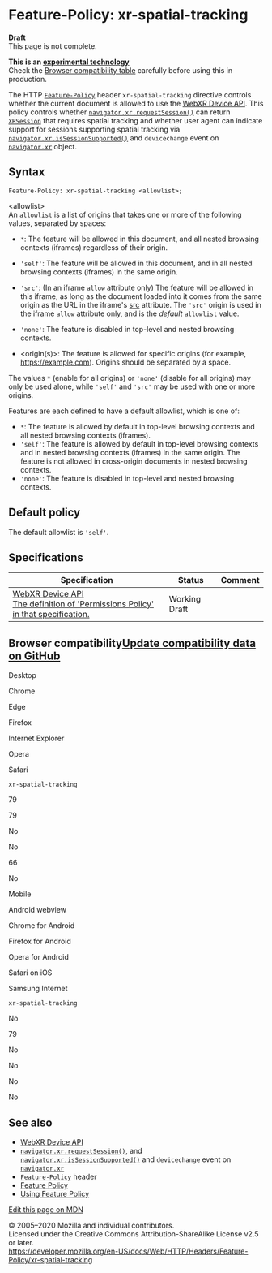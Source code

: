 Feature-Policy: xr-spatial-tracking
===================================

**Draft**  
This page is not complete.

**This is an [experimental technology](https://developer.mozilla.org/en-US/docs/MDN/Contribute/Guidelines/Conventions_definitions#Experimental)**  
Check the [Browser compatibility table](#Browser_compatibility) carefully before using this in production.

The HTTP [`Feature-Policy`](../feature-policy) header `xr-spatial-tracking` directive controls whether the current document is allowed to use the [WebXR Device API](https://developer.mozilla.org/en-US/docs/Web/API/WebXR_Device_API). This policy controls whether [`navigator.xr.requestSession()`](https://developer.mozilla.org/en-US/docs/Web/API/XR/requestSession) can return [`XRSession`](https://developer.mozilla.org/en-US/docs/Web/API/XRSession) that requires spatial tracking and whether user agent can indicate support for sessions supporting spatial tracking via [`navigator.xr.isSessionSupported()`](https://developer.mozilla.org/en-US/docs/Web/API/XR/isSessionSupported) and `devicechange` event on [`navigator.xr`](https://developer.mozilla.org/en-US/docs/Web/API/Navigator/xr) object.

Syntax
------

    Feature-Policy: xr-spatial-tracking <allowlist>;

&lt;allowlist&gt;  
An `allowlist` is a list of origins that takes one or more of the following values, separated by spaces:

-   `*`: The feature will be allowed in this document, and all nested browsing contexts (iframes) regardless of their origin.
-   `'self'`: The feature will be allowed in this document, and in all nested browsing contexts (iframes) in the same origin.
-   `'src'`: (In an iframe `allow` attribute only) The feature will be allowed in this iframe, as long as the document loaded into it comes from the same origin as the URL in the iframe's [src](https://developer.mozilla.org/en-US/docs/Web/HTML/Element/iframe#Attributes) attribute.
    The `'src'` origin is used in the iframe `allow` attribute only, and is the *default* `allowlist` value.

-   `'none'`: The feature is disabled in top-level and nested browsing contexts.
-   &lt;origin(s)&gt;: The feature is allowed for specific origins (for example, https://example.com). Origins should be separated by a space.

The values `*` (enable for all origins) or `'none'` (disable for all origins) may only be used alone, while `'self'` and `'src'` may be used with one or more origins.

Features are each defined to have a default allowlist, which is one of:

-   `*`: The feature is allowed by default in top-level browsing contexts and all nested browsing contexts (iframes).
-   `'self'`: The feature is allowed by default in top-level browsing contexts and in nested browsing contexts (iframes) in the same origin. The feature is not allowed in cross-origin documents in nested browsing contexts.
-   `'none'`: The feature is disabled in top-level and nested browsing contexts.

Default policy
--------------

The default allowlist is `'self'`.

Specifications
--------------

<table><thead><tr class="header"><th>Specification</th><th>Status</th><th>Comment</th></tr></thead><tbody><tr class="odd"><td><a href="https://immersive-web.github.io/webxr/#permissions-policy">WebXR Device API<br />
<span class="small">The definition of 'Permissions Policy' in that specification.</span></a></td><td><span class="spec-WD">Working Draft</span></td><td></td></tr></tbody></table>

Browser compatibility<a href="https://github.com/mdn/browser-compat-data" class="bc-github-link">Update compatibility data on GitHub</a>
----------------------------------------------------------------------------------------------------------------------------------------

Desktop

<span class="bc-head-txt-label bc-head-icon-chrome">Chrome</span>

<span class="bc-head-txt-label bc-head-icon-edge">Edge</span>

<span class="bc-head-txt-label bc-head-icon-firefox">Firefox</span>

<span class="bc-head-txt-label bc-head-icon-ie">Internet Explorer</span>

<span class="bc-head-txt-label bc-head-icon-opera">Opera</span>

<span class="bc-head-txt-label bc-head-icon-safari">Safari</span>

`xr-spatial-tracking`

79

79

No

No

66

No

Mobile

<span class="bc-head-txt-label bc-head-icon-webview_android">Android webview</span>

<span class="bc-head-txt-label bc-head-icon-chrome_android">Chrome for Android</span>

<span class="bc-head-txt-label bc-head-icon-firefox_android">Firefox for Android</span>

<span class="bc-head-txt-label bc-head-icon-opera_android">Opera for Android</span>

<span class="bc-head-txt-label bc-head-icon-safari_ios">Safari on iOS</span>

<span class="bc-head-txt-label bc-head-icon-samsunginternet_android">Samsung Internet</span>

`xr-spatial-tracking`

No

79

No

No

No

No

See also
--------

-   [WebXR Device API](https://developer.mozilla.org/en-US/docs/Web/API/WebXR_Device_API)
-   [`navigator.xr.requestSession()`](https://developer.mozilla.org/en-US/docs/Web/API/XR/requestSession), and [`navigator.xr.isSessionSupported()`](https://developer.mozilla.org/en-US/docs/Web/API/XR/isSessionSupported) and `devicechange` event on [`navigator.xr`](https://developer.mozilla.org/en-US/docs/Web/API/Navigator/xr)
-   [`Feature-Policy`](../feature-policy) header
-   [Feature Policy](../../feature_policy)
-   [Using Feature Policy](../../feature_policy/using_feature_policy)

<a href="https://developer.mozilla.org/en-US/docs/Web/HTTP/Headers/Feature-Policy/xr-spatial-tracking$edit" class="_attribution-link">Edit this page on MDN</a>

© 2005–2020 Mozilla and individual contributors.  
Licensed under the Creative Commons Attribution-ShareAlike License v2.5 or later.  
<a href="https://developer.mozilla.org/en-US/docs/Web/HTTP/Headers/Feature-Policy/xr-spatial-tracking" class="_attribution-link">https://developer.mozilla.org/en-US/docs/Web/HTTP/Headers/Feature-Policy/xr-spatial-tracking</a>
